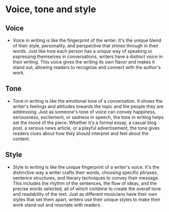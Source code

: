 # Voice, tone and style

## Voice
- Voice in writing is like the fingerprint of the writer. It's the unique blend of their style, personality, and perspective that shines through in their words. Just like how each person has a unique way of speaking or expressing themselves in conversations, writers have a distinct voice in their writing. This voice gives the writing its own flavor and makes it stand out, allowing readers to recognize and connect with the author's work.

## Tone
- Tone in writing is like the emotional tone of a conversation. It shows the writer's feelings and attitudes towards the topic and the people they are addressing. Just as someone's tone of voice can convey happiness, seriousness, excitement, or sadness in speech, the tone in writing helps set the mood of the piece. Whether it's a formal essay, a casual blog post, a serious news article, or a playful advertisement, the tone gives readers clues about how they should interpret and feel about the content.

## Style
- Style in writing is like the unique fingerprint of a writer's voice. It's the distinctive way a writer crafts their words, choosing specific phrases, sentence structures, and literary techniques to convey their message. This includes the rhythm of the sentences, the flow of ideas, and the precise words selected, all of which combine to create the overall tone and readability of the text. Just as different musicians have their own styles that set them apart, writers use their unique styles to make their work stand out and resonate with readers.
